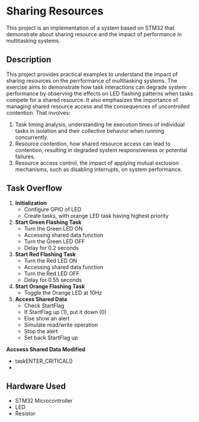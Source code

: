#  Sharing Resources
This project is an implementation of a system based on STM32 that demonstrate about sharing resource and the impact of performance in multitasking systems.

## Description
This project provides practical examples to understand the impact of sharing resources on the perrformance of multitasking systems. The exercise aims to demonstrate how task interactions can degrade system performance by observing the effects on LED flashing patterns when tasks compete for a shared resource. It also emphasizes the importance of managing shared resource access and the consequences of uncontrolled contention. That involves:
1. Task timing analysis, understanding he execution times of individual tasks in isolation and their collective behavior when running concurrently.
2. Resource contention, how shared resource access can lead to contention, resulting in degraded system responsiveness or potential failures.
3. Resource access control, the impact of applying mutual exclusion mechanisms, such as disabling interrupts, on system performance.

## Task Overflow
1. **Initialization**
   - Configure GPIO of LED
   - Create tasks, with orange LED task having highest priority
2. **Start Green Flashing Task**
   - Turn the Green LED ON
   - Accessing shared data function
   - Turn the Green LED OFF
   - Delay for 0.2 seconds
3. **Start Red Flashing Task**
   - Turn the Red LED ON
   - Accessing shared data function
   - Turn the Red LED OFF
   - Delay for 0.55 seconds
4. **Start Orange Flashing Task**
   - Toggle the Orange LED at 10Hz
5. **Access Shared Data**
   - Check StartFlag
   - If StartFlag up (1), put it down (0)
   - Else show an alert
   - Simulate read/write operation
   - Stop the alert
   - Set back StartFlag up
     
**Accsess Shared Data Modified**
- taskENTER_CRITICAL()
- 

## Hardware Used
- STM32 Microcontroller
- LED
- Resistor
